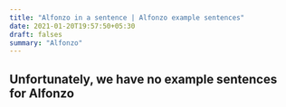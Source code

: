 ```yaml
---
title: "Alfonzo in a sentence | Alfonzo example sentences"
date: 2021-01-20T19:57:50+05:30
draft: falses
summary: "Alfonzo"
---
```

## Unfortunately, we have no example sentences for Alfonzo                 
